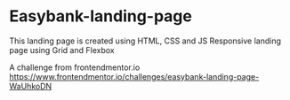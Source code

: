 # Easybank-landing-page
This landing page is created using HTML, CSS and JS
Responsive landing page using Grid and Flexbox

A challenge from frontendmentor.io
https://www.frontendmentor.io/challenges/easybank-landing-page-WaUhkoDN
